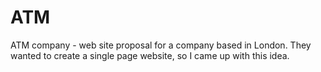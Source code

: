# ATM
ATM company - web site proposal for a company based in London. They wanted to create a single page website, so I came up with this idea.
